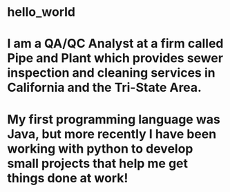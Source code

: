 # hello_world
# I am a QA/QC Analyst at a firm called Pipe and Plant which provides sewer inspection and cleaning services in California and the Tri-State Area.
# My first programming language was Java, but more recently I have been working with python to develop small projects that help me get things done at work!

